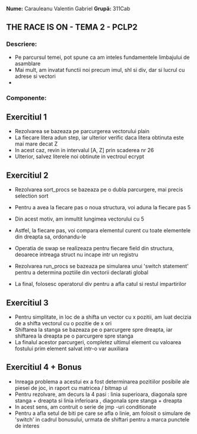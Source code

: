 **Nume:** Carauleanu Valentin Gabriel
**Grupă:** 311Cab

## THE RACE IS ON - TEMA 2 - PCLP2

### Descriere:

* Pe parcursul temei, pot spune ca am inteles fundamentele limbajului de asamblare
* Mai mult, am invatat functii noi precum imul, shl si div, dar si lucrul cu adrese si vectori
* 

### Componente:

## Exercitiul 1
* Rezolvarea se bazeaza pe parcurgerea vectorului plain
* La fiecare litera adun step, iar ulterior verific daca litera obtinuta este mai mare decat Z
* In acest caz, revin in intervalul [A, Z] prin scaderea nr 26
* Ulterior, salvez literele noi obtinute in vectroul ecrypt

## Exercitiul 2
* Rezolvarea sort_procs se bazeaza pe o dubla parcurgere, mai precis selection sort
* Pentru a avea la fiecare pas o noua structura, voi aduna la fiecare pas 5 
* Din acest motiv, am inmultit lungimea vectorului cu 5
* Astfel, la fiecare pas, voi compara elementul curent cu toate elementele din dreapta sa, ordonandu-le
* Operatia de swap se realizeaza pentru fiecare field din structura, deoarece intreaga struct nu incape intr un registru

* Rezolvarea run_procs se bazeaza pe simularea unui 'switch statement' pentru a determina poztiile din vectorii declarati global
* La final, folosesc operatorul div pentru a afla catul si restul impartirilor

## Exercitiul 3
* Pentru simplitate, in loc de a shifta un vector cu x pozitii, am luat decizia de a shifta vectorul cu o pozitie de x ori
* Shiftarea la stanga se bazeaza pe o parcurgere spre dreapta, iar shiftarea la dreapta pe o parcurgere spre stanga
* La finalul acestor parcurgeri, completez ultimul element cu valoarea fostului prim element salvat intr-o var auxiliara


## Exercitiul 4 + Bonus
* Inreaga problema a acestui ex a fost determinarea pozitiilor posibile ale piesei de joc, in raport cu matricea / bitmap ul
* Pentru rezolvare, am decurs la 4 pasi : linia superioara, diagonala spre stanga + dreapta si linia inferioara , diagonala spre stanga + dreapta
* In acest sens, am contruit o serie de jmp -uri conditionate
* Pentru a afla setul de biti pe care se afla o linie, am folosit o simulare de 'switch' in cadrul bonusului, urmata de shiftari pentru a marca punctele de interes

